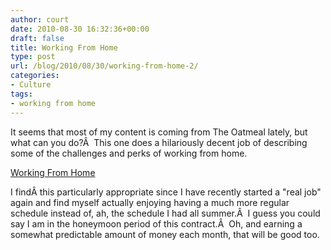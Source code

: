```yaml
---
author: court
date: 2010-08-30 16:32:36+00:00
draft: false
title: Working From Home
type: post
url: /blog/2010/08/30/working-from-home-2/
categories:
- Culture
tags:
- working from home
---
```


It seems that most of my content is coming from The Oatmeal lately, but what can you do?Â  This one does a hilariously decent job of describing some of the challenges and perks of working from home.

[Working From Home](http://theoatmeal.com/comics/working_home)

I findÂ this particularly appropriate since I have recently started a "real job" again and find myself actually enjoying having a much more regular schedule instead of, ah, the schedule I had all summer.Â  I guess you could say I am in the honeymoon period of this contract.Â  Oh, and earning a somewhat predictable amount of money each month, that will be good too.
